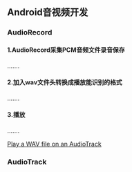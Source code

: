 ## Android音视频开发

###   AudioRecord


####  1.AudioRecord采集PCM音频文件录音保存
.......
#### 2.加入wav文件头转换成播放能识别的格式
.......
#### 3.播放
.......

[Play a WAV file on an AudioTrack](https://mindtherobot.com/blog/580/android-audio-play-a-wav-file-on-an-audiotrack/)

### AudioTrack

